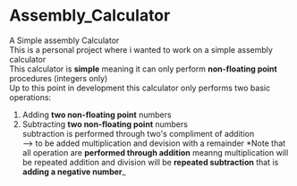 # Assembly_Calculator
A Simple assembly Calculator<br>
This is a personal project where i wanted to work on a simple assembly calculator <br>
This calculator is **simple** meaning it can only perform **non-floating point** procedures (integers only) <br>
Up to this point in development this calculator only performs two basic operations: <br>
1) Adding **two non-floating point** numbers <br>
2) Subtracting **two non-floating point** numbers <br>
subtraction is performed through two's compliment of addition <br>
--> to be added multiplication and devision with a remainder
*Note that all operation are **performed through addition** meanng multiplication will be repeated addition and division will be **repeated subtraction** that is **adding a negative number**_
